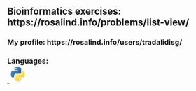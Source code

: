 <h2>Bioinformatics exercises: https://rosalind.info/problems/list-view/ </h2>

<h3> My profile: https://rosalind.info/users/tradalidisg/


<h3 align="left">Languages:</h3exercises: <p align="left">
<br>
<a href="https://developer.mozilla.org/en-US/docs/Web/JavaScript" target="_blank" rel="noreferrer"> <img  <a href="https://www.python.org" target="_blank" rel="noreferrer"> <img src="https://raw.githubusercontent.com/devicons/devicon/master/icons/python/python-original.svg" alt="python" width="40" height="40"/> </a> </p>
